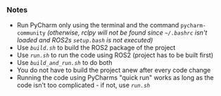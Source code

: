 ### Notes
- Run PyCharm only using the terminal and the command `pycharm-community` _(otherwise, rclpy will not be found since `~/.bashrc` isn't loaded and ROS2s `setup.bash` is not executed)_
- Use _`build.sh`_ to build the ROS2 package of the project
- Use _`run.sh`_ to run the code using ROS2 (project has to be built first)
- Use _`build_and_run.sh`_ to do both
- You do not have to build the project anew after every code change
- Running the code using PyCharms "quick run" works as long as the code isn't too complicated - if not, use _`run.sh`_